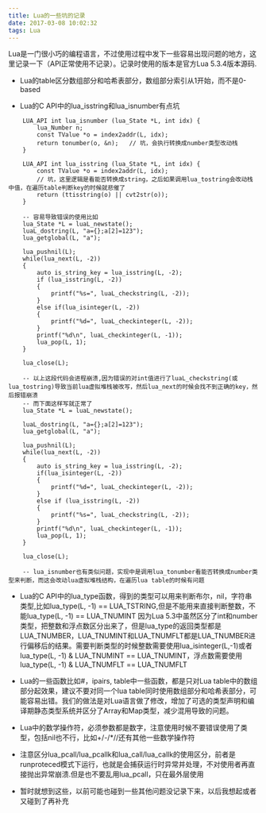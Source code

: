 ```yaml
---
title: Lua的一些坑的记录
date: 2017-03-08 10:02:32
tags: Lua
---
```


Lua是一门很小巧的编程语言，不过使用过程中发下一些容易出现问题的地方，这里记录一下（API正常使用不记录）。记录时使用的版本是官方Lua 5.3.4版本源码.

* Lua的table区分数组部分和哈希表部分，数组部分索引从1开始，而不是0-based

* Lua的C API中的lua_isstring和lua_isnumber有点坑

```
    LUA_API int lua_isnumber (lua_State *L, int idx) {
        lua_Number n;
        const TValue *o = index2addr(L, idx);
        return tonumber(o, &n);   // 坑，会执行转换成number类型改动栈
    }

    LUA_API int lua_isstring (lua_State *L, int idx) {
        const TValue *o = index2addr(L, idx);
        // 坑，这里逻辑是看能否转换成string，之后如果调用lua_tostring会改动栈中值，在遍历table判断key的时候就悲催了
        return (ttisstring(o) || cvt2str(o));  
    }

    -- 容易导致错误的使用比如
    lua_State *L = luaL_newstate();
    luaL_dostring(L, "a={};a[2]=123");
    lua_getglobal(L, "a");

    lua_pushnil(L);
    while(lua_next(L, -2))
    {
        auto is_string_key = lua_isstring(L, -2);
        if (lua_isstring(L, -2))
        {
            printf("%s=", luaL_checkstring(L, -2));
        }
        else if(lua_isinteger(L, -2))
        {
            printf("%d=", luaL_checkinteger(L, -2));
        }
        printf("%d\n", luaL_checkinteger(L, -1));
        lua_pop(L, 1);
    }

    lua_close(L);

    -- 以上这段代码会进程崩溃,因为错误的对int值进行了luaL_checkstring(或lua_tostring)导致当前lua虚拟堆栈被改写，然后lua_next的时候会找不到正确的key，然后报错崩溃
    -- 而下面这样写就正常了
    lua_State *L = luaL_newstate();
        
    luaL_dostring(L, "a={};a[2]=123");
    lua_getglobal(L, "a");

    lua_pushnil(L);
    while(lua_next(L, -2))
    {
        auto is_string_key = lua_isstring(L, -2);
        if(lua_isinteger(L, -2))
        {
            printf("%d=", luaL_checkinteger(L, -2));
        } 
        else if (lua_isstring(L, -2))
        {
            printf("%s=", luaL_checkstring(L, -2));
        }
        printf("%d\n", luaL_checkinteger(L, -1));
        lua_pop(L, 1);
    }

    lua_close(L);

    -- lua_isnumber也有类似问题，实现中是调用lua_tonumber看能否转换成number类型来判断，而这会改动lua虚拟堆栈结构，在遍历lua table的时候有问题

```

* Lua的C API中的lua_type函数，得到的类型可以用来判断布尔，nil，字符串类型,比如lua_type(L, -1) == LUA_TSTRING,但是不能用来直接判断整数，不能lua_type(L, -1) == LUA_TNUMINT  因为Lua 5.3中虽然区分了int和number类型，把整数和浮点数区分出来了，但是lua_type的返回类型都是LUA_TNUMBER，LUA_TNUMINT和LUA_TNUMFLT都是LUA_TNUMBER进行偏移后的结果。需要判断类型的时候整数需要使用lua_isinteger(L,-1)或者lua_type(L, -1) & LUA_TNUMINT == LUA_TNUMINT，浮点数需要使用lua_type(L, -1) & LUA_TNUMFLT == LUA_TNUMFLT

* Lua的一些函数比如#，ipairs, table中一些函数，都是只对Lua table中的数组部分起效果，建议不要对同一个lua table同时使用数组部分和哈希表部分，可能容易出错。我们的做法是对Lua语言做了修改，增加了可选的类型声明和编译期静态类型系统并区分了Array<T>和Map<T>类型，减少混用导致的问题。

* Lua中的数学操作符，必须参数都是数字，注意使用时候不要错误使用了类型，包括nil也不行，比如+/-/*//还有其他一些数学操作符

* 注意区分lua_pcall/lua_pcallk和lua_call/lua_callk的使用区分，前者是runproteced模式下运行，也就是会捕获运行时异常并处理，不对使用者再直接抛出异常崩溃.但是也不要乱用lua_pcall，只在最外层使用

* 暂时就想到这些，以前可能也碰到一些其他问题没记录下来，以后我想起或者又碰到了再补充

